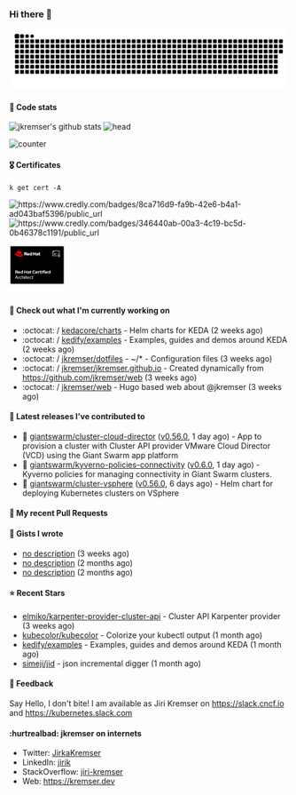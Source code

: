 ### Hi there 👋

<picture>
  <source media="(prefers-color-scheme: dark)" srcset="github-snake-dark.svg" />
  <source media="(prefers-color-scheme: light)" srcset="github-snake.svg" />
  <img alt="github-snake" src="github-snake.svg" />
</picture>

#### 📱 Code stats

![jkremser's github stats](https://github-readme-stats.vercel.app/api?username=jkremser&count_private=true&show_icons=true&hide_border=false&theme=tokyonight&title_color=5bcdec&bg_color=0d1117&border_radius=false) ![head](https://user-images.githubusercontent.com/535866/175570014-71166aaa-95f7-4a4f-869c-93a16481de4e.jpeg)



![counter](https://komarev.com/ghpvc/?username=jkremser&color=5bcdec&style=for-the-badge)

#### 🎖 Certificates
```
k get cert -A
```
<p align="left">
    <a style="text-decoration: none !important;" href="https://www.credly.com/badges/8ca716d9-fa9b-42e6-b4a1-ad043baf5396/public_url">
        <img src="https://training.linuxfoundation.org/wp-content/uploads/2022/11/CKA.png" alt="https://www.credly.com/badges/8ca716d9-fa9b-42e6-b4a1-ad043baf5396/public_url" width="110" height="110"/>
    </a>
    <a style="text-decoration: none !important;" href="https://www.credly.com/badges/346440ab-00a3-4c19-bc5d-0b46378c1191/public_url">
        <img src="https://training.linuxfoundation.org/wp-content/uploads/2022/11/CKS.png" alt="https://www.credly.com/badges/346440ab-00a3-4c19-bc5d-0b46378c1191/public_url" width="110" height="110"/>
    </a>
    <a style="text-decoration: none !important;" href="https://rhtapps.redhat.com/verify/?certId=120-194-022">
        <img src="./rhca.png" alt="https://rhtapps.redhat.com/verify/?certId=120-194-022" width="100" height="100"/>
    </a>
</p>

#### 👷 Check out what I'm currently working on

- :octocat: / [kedacore/charts](https://github.com/kedacore/charts) - Helm charts for KEDA (2 weeks ago)
- :octocat: / [kedify/examples](https://github.com/kedify/examples) - Examples, guides and demos around KEDA (2 weeks ago)
- :octocat: / [jkremser/dotfiles](https://github.com/jkremser/dotfiles) - ~/*  -  Configuration files (3 weeks ago)
- :octocat: / [jkremser/jkremser.github.io](https://github.com/jkremser/jkremser.github.io) - Created dynamically from https://github.com/jkremser/web (3 weeks ago)
- :octocat: / [jkremser/web](https://github.com/jkremser/web) - Hugo based web about @jkremser (3 weeks ago)

#### 🔭 Latest releases I've contributed to

- 🎉 [giantswarm/cluster-cloud-director](https://github.com/giantswarm/cluster-cloud-director) ([v0.56.0](https://github.com/giantswarm/cluster-cloud-director/releases/tag/v0.56.0), 1 day ago) - App to provision a cluster with Cluster API provider VMware Cloud Director (VCD) using the Giant Swarm app platform
- 🎉 [giantswarm/kyverno-policies-connectivity](https://github.com/giantswarm/kyverno-policies-connectivity) ([v0.6.0](https://github.com/giantswarm/kyverno-policies-connectivity/releases/tag/v0.6.0), 1 day ago) - Kyverno policies for managing connectivity in Giant Swarm clusters.
- 🎉 [giantswarm/cluster-vsphere](https://github.com/giantswarm/cluster-vsphere) ([v0.56.0](https://github.com/giantswarm/cluster-vsphere/releases/tag/v0.56.0), 6 days ago) - Helm chart for deploying Kubernetes clusters on VSphere

#### 🔨 My recent Pull Requests


#### 📓 Gists I wrote

- [no description](https://gist.github.com/767a53a8cbc4efaebb0423c66d5e3fdb) (3 weeks ago)
- [no description](https://gist.github.com/3a636b3309bb1a7e45140b82d5766ae5) (2 months ago)
- [no description](https://gist.github.com/ac5044a3305fb4d057bd66af22683c3a) (2 months ago)

#### ⭐ Recent Stars

- [elmiko/karpenter-provider-cluster-api](https://github.com/elmiko/karpenter-provider-cluster-api) - Cluster API Karpenter provider (3 weeks ago)
- [kubecolor/kubecolor](https://github.com/kubecolor/kubecolor) - Colorize your kubectl output (1 month ago)
- [kedify/examples](https://github.com/kedify/examples) - Examples, guides and demos around KEDA (1 month ago)
- [simeji/jid](https://github.com/simeji/jid) - json incremental digger (1 month ago)

#### 💬 Feedback

Say Hello, I don't bite! I am available as Jiri Kremser on https://slack.cncf.io and https://kubernetes.slack.com


#### :hurtrealbad: jkremser on internets

- Twitter: <a href="https://twitter.com/JirkaKremser">JirkaKremser</a>
- LinkedIn: <a href="https://www.linkedin.com/in/jirik/">jirik</a>
- StackOverflow: <a href="https://stackoverflow.com/users/1594980/jiri-kremser">jiri-kremser</a>
- Web: https://kremser.dev